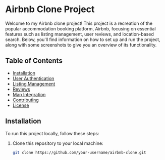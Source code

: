 # Airbnb Clone Project

Welcome to my Airbnb clone project! This project is a recreation of the popular accommodation booking platform, Airbnb, focusing on essential features such as listing management, user reviews, and location-based search. Below, you'll find information on how to set up and run the project, along with some screenshots to give you an overview of its functionality.

## Table of Contents

- [Installation](#installation)
- [User Authentication](#user-authentication)
- [Listing Management](#listing-management)
- [Reviews](#reviews)
- [Map Integration](#map-integration)
- [Contributing](#contributing)
- [License](#license)

## Installation

To run this project locally, follow these steps:

1. Clone this repository to your local machine:
   ```bash
   git clone https://github.com/your-username/airbnb-clone.git
